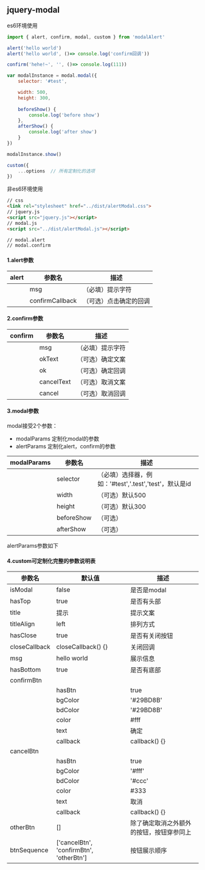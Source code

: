 ## jquery-modal

es6环境使用
```js
import { alert, confirm, modal, custom } from 'modalAlert'

alert('hello world')
alert('hello world', ()=> console.log('confirm回调'))

confirm('hehe!~', '', ()=> console.log(111))

var modalInstance = modal.modal({
    selector: '#test',

    width: 500,
    height: 300,
    
    beforeShow() {
        console.log('before show')
    },
    afterShow() {
        console.log('after show')
    }
})

modalInstance.show()

custom({
    ...options  // 所有定制化的选项
})
```

非es6环境使用
```html
// css
<link rel="stylesheet" href="../dist/alertModal.css">
// jquery.js
<script src="jquery.js"></script>
// modal.js
<script src="../dist/alertModal.js"></script>

// modal.alert
// modal.confirm
```

#### 1.alert参数 

alert|参数名|描述
---|---|---
||msg|（必填）提示字符
||confirmCallback|（可选）点击确定的回调

#### 2.confirm参数  

confirm|参数名|描述
---|---|---
||msg|（必填）提示字符
||okText|（可选）确定文案
||ok|（可选）确定回调
||cancelText|（可选）取消文案
||cancel|（可选）取消回调

#### 3.modal参数  
modal接受2个参数：
+ modalParams   定制化modal的参数
+ alertParams   定制化alert，confirm的参数

modalParams|参数名|描述
---|---|---
||selector|（必填）选择器，例如：'#test','.test','test'，默认是id
||width|（可选）默认500
||height|（可选）默认300
||beforeShow|（可选）
||afterShow|（可选）

alertParams参数如下

#### 4.custom可定制化完整的参数说明表

参数名|默认值|描述
---|---|---
isModal|false|是否是modal
hasTop|true|是否有头部
title|提示|提示文案
titleAlign|left|排列方式
hasClose|true|是否有关闭按钮
closeCallback|closeCallback() {}|关闭回调
msg|hello world|展示信息
hasBottom|true|是否有底部
confirmBtn||
||hasBtn|true|是否有该按钮
||bgColor|'#29BD8B'|按钮背景色
||bdColor|'#29BD8B'|按钮边框色
||color|#fff|按钮字体色
||text|确定|文案
||callback|callback() {}|回调
cancelBtn||
||hasBtn|true|是否有该按钮
||bgColor|'#fff'|按钮背景色
||bdColor|'#ccc'|按钮边框色
||color|#333|按钮字体色
||text|取消|文案
||callback|callback() {}|回调
otherBtn|[]|除了确定取消之外额外的按钮，按钮穿参同上
btnSequence|['cancelBtn', 'confirmBtn', 'otherBtn']|按钮展示顺序

